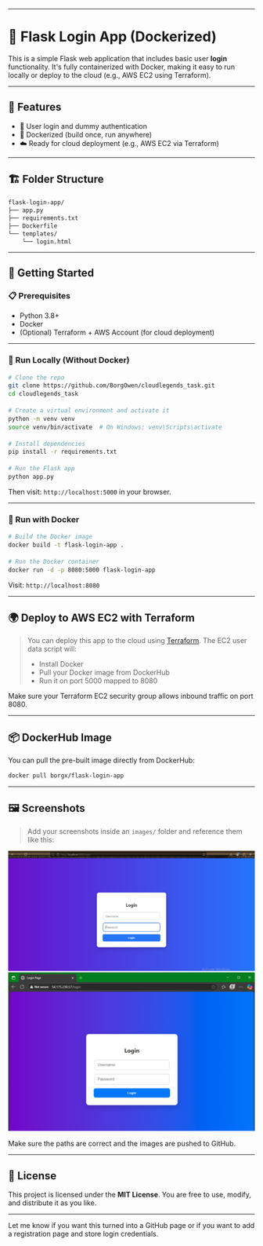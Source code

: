 
---

# 🔐 Flask Login App (Dockerized)

This is a simple Flask web application that includes basic user **login** functionality. It's fully containerized with Docker, making it easy to run locally or deploy to the cloud (e.g., AWS EC2 using Terraform).

---

## 🌟 Features

* 📝 User login and dummy authentication
* 🐳 Dockerized (build once, run anywhere)
* ☁️ Ready for cloud deployment (e.g., AWS EC2 via Terraform)

---

## 🏗️ Folder Structure

```
flask-login-app/
├── app.py
├── requirements.txt
├── Dockerfile
└── templates/
    └── login.html
```

---

## 🚀 Getting Started

### 📋 Prerequisites

* Python 3.8+
* Docker
* (Optional) Terraform + AWS Account (for cloud deployment)

---

### 🧪 Run Locally (Without Docker)

```bash
# Clone the repo
git clone https://github.com/BorgOwen/cloudlegends_task.git
cd cloudlegends_task

# Create a virtual environment and activate it
python -m venv venv
source venv/bin/activate  # On Windows: venv\Scripts\activate

# Install dependencies
pip install -r requirements.txt

# Run the Flask app
python app.py
```

Then visit: `http://localhost:5000` in your browser.

---

### 🐳 Run with Docker

```bash
# Build the Docker image
docker build -t flask-login-app .

# Run the Docker container
docker run -d -p 8080:5000 flask-login-app
```

Visit: `http://localhost:8080`

---

## 🌍 Deploy to AWS EC2 with Terraform

> You can deploy this app to the cloud using [Terraform](https://www.terraform.io/). The EC2 user data script will:
>
> * Install Docker
> * Pull your Docker image from DockerHub
> * Run it on port 5000 mapped to 8080

Make sure your Terraform EC2 security group allows inbound traffic on port 8080.

---

## 📦 DockerHub Image

You can pull the pre-built image directly from DockerHub:

```bash
docker pull borgx/flask-login-app
```

---

## 🖼️ Screenshots

> Add your screenshots inside an `images/` folder and reference them like this:

![Local deployment Screenshot](images/localhost.png)
![Cloud deployment Screenshot](images/ec2.png)

Make sure the paths are correct and the images are pushed to GitHub.

---

## 📄 License

This project is licensed under the **MIT License**. You are free to use, modify, and distribute it as you like.

---

Let me know if you want this turned into a GitHub page or if you want to add a registration page and store login credentials.
